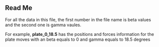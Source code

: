 ## Read Me

For all the data in this file, the first number in the file name is beta values and the second one is gamma vaules.

For example, **plate_0_18.5** has the positions and forces information for the plate moves with an beta equals to 0 
and gamma equals to 18.5 degrees